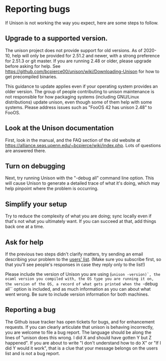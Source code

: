 # Reporting bugs

If Unison is not working the way you expect, here are some steps to follow.

## Upgrade to a supported version.

The unison project does not provide support for old versions.  As of 2020-10, help will only be provided for 2.51.2 and newer, with a strong preference for 2.51.3 or git master.  If you are running 2.48 or older, please upgrade before asking for help.  See https://github.com/bcpierce00/unison/wiki/Downloading-Unison for how to get precompiled binaries.

This guidance to update applies even if your operating system provides an older version.  The group of people contributing to unison maintenance is not responsible for how packaging systems (including GNU/Linux distributions) update unison, even though some of them help with some systems.   Please address issues such as "FooOS 42 has unison 2.48" to FooOS.

## Look at the Unison documentation

First, look in the manual, and the FAQ section of the old website at https://alliance.seas.upenn.edu/~bcpierce/wiki/index.php.  Lots of questions are answered there.

## Turn on debugging

Next, try running Unison with the "-debug all" command line option. This will cause Unison to generate a detailed trace of what it's doing, which may help pinpoint where the problem is occurring.

## Simplify your setup

Try to reduce the complexity of what you are doing; sync locally even if that's not what you ultimately want.  If you can succeed at that, add things back one at a time.

## Ask for help

If the previous two steps didn't clarify matters, try sending an email describing your problem to the [users' list](https://github.com/bcpierce00/unison/wiki/Mailing-Lists). (Make sure you subscribe first, so that you'll see people's responses in case they reply only to the list!)

Please include the version of Unison you are using (``unison -version)`, the ocaml version you compiled with, the OS type you are running it on, the version of the OS, a record of what gets printed when the ``-debug all`` option is included, and as much information as you can about what went wrong.  Be sure to include version information for both machines.

## Reporting a bug

The Github issue tracker has open tickets for bugs, and for enhancement requests.   If you can clearly articulate that unison is behaving incorrectly, you are welcome to file a bug report.  The language should be along the lines of "unison does this wrong.  I did X and should have gotten Y but Z happened".  If you are about to write "I don't understand how to do X" or "If I did Y would it work", that is a clue that your message belongs on the users list and is not a bug report.